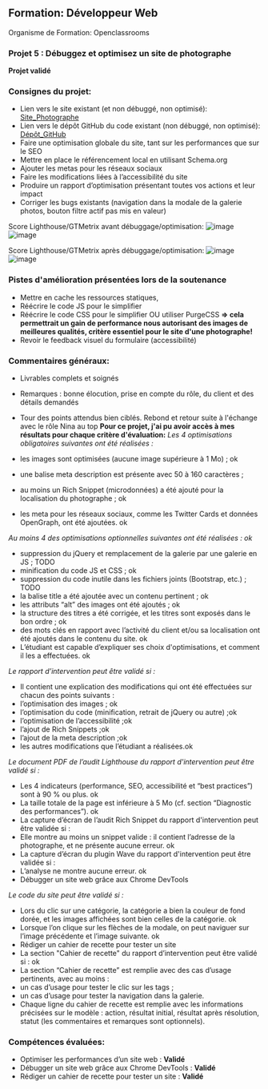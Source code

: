 ## Formation: Développeur Web
Organisme de Formation: Openclassrooms

### Projet 5 : Débuggez et optimisez un site de photographe
**Projet validé**

### Consignes du projet:
  - Lien vers le site existant (et non débuggé, non optimisé): [Site_Photographe](https://nina-carducci.github.io/)
  - Lien vers le dépôt GitHub du code existant (non débuggé, non optimisé): [Dépôt_GitHub](https://github.com/nina-carducci/nina-carducci.github.io)
  - Faire une optimisation globale du site, tant sur les performances que sur le SEO
  - Mettre en place le référencement local en utilisant Schema.org
  - Ajouter les metas pour les réseaux sociaux
  - Faire les modifications liées à l’accessibilité du site
  - Produire un rapport d’optimisation présentant toutes vos actions et leur impact
  - Corriger les bugs existants (navigation dans la modale de la galerie photos, bouton filtre actif pas mis en valeur)

Score Lighthouse/GTMetrix avant débuggage/optimisation:
![image](https://github.com/Arnaud-Goguelin/OC_Projet5_Debug_Optimisation_Portfolio_Photographe/assets/124574198/efe72a48-0c74-4c78-a12f-67e01608fd68)
![image](https://github.com/Arnaud-Goguelin/OC_Projet5_Debug_Optimisation_Portfolio_Photographe/assets/124574198/04383aa5-2046-40cf-b47c-6a550955fa00)

Score Lighthouse/GTMetrix après débuggage/optimisation:
![image](https://github.com/Arnaud-Goguelin/OC_Projet5_Debug_Optimisation_Portfolio_Photographe/assets/124574198/f597a049-3608-4915-9af5-5c83dc83371b)
![image](https://github.com/Arnaud-Goguelin/OC_Projet5_Debug_Optimisation_Portfolio_Photographe/assets/124574198/3138ff9d-096c-4216-9862-c6490dcc6fdd)

### Pistes d'amélioration présentées lors de la soutenance
  - Mettre en cache les ressources statiques,
  - Réécrire le code JS pour le simplifier
  - Réécrire le code CSS pour le simplifier OU utiliser PurgeCSS
    **=> cela permettrait un gain de performance nous autorisant des images de meilleures qualités, critère essentiel pour le site d'une photographe!**
  - Revoir le feedback visuel du formulaire (accessibilité) 

### Commentaires généraux:
  - Livrables complets et soignés
  - Remarques : bonne élocution, prise en compte du rôle, du client et des détails demandés
  - Tour des points attendus bien ciblés. Rebond et retour suite à l'échange avec le rôle Nina au top
**Pour ce projet, j'ai pu avoir accès à mes résultats pour chaque critère d'évaluation:**
*Les 4 optimisations obligatoires suivantes ont été réalisées :*

  - les images sont optimisées (aucune image supérieure à 1 Mo) ; ok
  - une balise meta description est présente avec 50 à 160 caractères ;
  - au moins un Rich Snippet (microdonnées) a été ajouté pour la localisation du photographe ; ok
  - les meta pour les réseaux sociaux, comme les Twitter Cards et données OpenGraph, ont été ajoutées. ok

*Au moins 4 des optimisations optionnelles suivantes ont été réalisées : ok*
  - suppression du jQuery et remplacement de la galerie par une galerie en JS ; TODO
  - minification du code JS et CSS ; ok
  - suppression du code inutile dans les fichiers joints (Bootstrap, etc.) ; TODO
  - la balise title a été ajoutée avec un contenu pertinent ; ok
  - les attributs “alt” des images ont été ajoutés ; ok
  - la structure des titres a été corrigée, et les titres sont exposés dans le bon ordre ; ok
  - des mots clés en rapport avec l’activité du client et/ou sa localisation ont été ajoutés dans le contenu du site. ok
  - L’étudiant est capable d’expliquer ses choix d'optimisations, et comment il les a effectuées. ok

*Le rapport d’intervention peut être validé si :*
  - Il contient une explication des modifications qui ont été effectuées sur chacun des points suivants :
  - l’optimisation des images ; ok
  - l’optimisation du code (minification, retrait de jQuery ou autre) ;ok
  - l’optimisation de l’accessibilité ;ok
  - l’ajout de Rich Snippets ;ok
  - l’ajout de la meta description ;ok
  - les autres modifications que l’étudiant a réalisées.ok

*Le document PDF de l’audit Lighthouse du rapport d'intervention peut être validé si :*
  - Les 4 indicateurs (performance, SEO, accessibilité et “best practices”) sont à 90 % ou plus. ok
  - La taille totale de la page est inférieure à 5 Mo (cf. section “Diagnostic des performances”). ok
  - La capture d’écran de l’audit Rich Snippet du rapport d'intervention peut être validée si :
  - Elle montre au moins un snippet valide : il contient l’adresse de la photographe, et ne présente aucune erreur. ok
  - La capture d’écran du plugin Wave du rapport d'intervention peut être validée si :
  - L’analyse ne montre aucune erreur. ok
  - Débugger un site web grâce aux Chrome DevTools

*Le code du site peut être validé si :*
  - Lors du clic sur une catégorie, la catégorie a bien la couleur de fond dorée, et les images affichées sont bien celles de la catégorie. ok
  - Lorsque l’on clique sur les flèches de la modale, on peut naviguer sur l’image précédente et l’image suivante. ok
  - Rédiger un cahier de recette pour tester un site
  - La section "Cahier de recette" du rapport d’intervention peut être validé si : ok
  - La section “Cahier de recette” est remplie avec des cas d’usage pertinents, avec au moins :
  - un cas d’usage pour tester le clic sur les tags ;
  - un cas d’usage pour tester la navigation dans la galerie.
  - Chaque ligne du cahier de recette est remplie avec les informations précisées sur le modèle : action, résultat initial, résultat après résolution, statut (les commentaires et remarques sont optionnels).
    
### Compétences évaluées:
  - Optimiser les performances d’un site web : **Validé**
  - Débugger un site web grâce aux Chrome DevTools : **Validé**
  - Rédiger un cahier de recette pour tester un site : **Validé**
